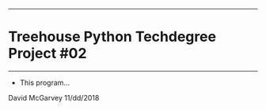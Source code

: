 -----------------------------------------
# Treehouse Python Techdegree Project #02
-----------------------------------------
- This program...

David McGarvey
11/dd/2018